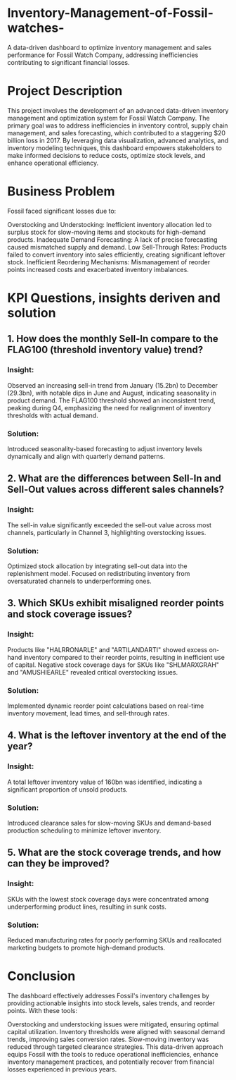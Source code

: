 # Inventory-Management-of-Fossil-watches-
A data-driven dashboard to optimize inventory management and sales performance for Fossil Watch Company, addressing inefficiencies contributing to significant financial losses.

# Project Description 
This project involves the development of an advanced data-driven inventory management and optimization system for Fossil Watch Company. The primary goal was to address inefficiencies in inventory control, supply chain management, and sales forecasting, which contributed to a staggering $20 billion loss in 2017. By leveraging data visualization, advanced analytics, and inventory modeling techniques, this dashboard empowers stakeholders to make informed decisions to reduce costs, optimize stock levels, and enhance operational efficiency.

# Business Problem 
Fossil faced significant losses due to:

Overstocking and Understocking: Inefficient inventory allocation led to surplus stock for slow-moving items and stockouts for high-demand products.
Inadequate Demand Forecasting: A lack of precise forecasting caused mismatched supply and demand.
Low Sell-Through Rates: Products failed to convert inventory into sales efficiently, creating significant leftover stock.
Inefficient Reordering Mechanisms: Mismanagement of reorder points increased costs and exacerbated inventory imbalances.

# KPI Questions,  insights deriven and solution 
## 1. How does the monthly Sell-In compare to the FLAG100 (threshold inventory value) trend?
### Insight:
Observed an increasing sell-in trend from January (15.2bn) to December (29.3bn), with notable dips in June and August, indicating seasonality in product demand.
The FLAG100 threshold showed an inconsistent trend, peaking during Q4, emphasizing the need for realignment of inventory thresholds with actual demand.
### Solution:
Introduced seasonality-based forecasting to adjust inventory levels dynamically and align with quarterly demand patterns.
## 2. What are the differences between Sell-In and Sell-Out values across different sales channels?
### Insight:
The sell-in value significantly exceeded the sell-out value across most channels, particularly in Channel 3, highlighting overstocking issues.
### Solution:
Optimized stock allocation by integrating sell-out data into the replenishment model. Focused on redistributing inventory from oversaturated channels to underperforming ones.
## 3. Which SKUs exhibit misaligned reorder points and stock coverage issues?
### Insight:
Products like "HALRRONARLE" and "ARTILANDARTI" showed excess on-hand inventory compared to their reorder points, resulting in inefficient use of capital.
Negative stock coverage days for SKUs like "SHLMARXGRAH" and "AMUSHIEARLE" revealed critical overstocking issues.
### Solution:
Implemented dynamic reorder point calculations based on real-time inventory movement, lead times, and sell-through rates.
## 4. What is the leftover inventory at the end of the year?
### Insight:
A total leftover inventory value of 160bn was identified, indicating a significant proportion of unsold products.
### Solution:
Introduced clearance sales for slow-moving SKUs and demand-based production scheduling to minimize leftover inventory.
## 5. What are the stock coverage trends, and how can they be improved?
### Insight:
SKUs with the lowest stock coverage days were concentrated among underperforming product lines, resulting in sunk costs.
### Solution:
Reduced manufacturing rates for poorly performing SKUs and reallocated marketing budgets to promote high-demand products.

# Conclusion 
The dashboard effectively addresses Fossil's inventory challenges by providing actionable insights into stock levels, sales trends, and reorder points. With these tools:

Overstocking and understocking issues were mitigated, ensuring optimal capital utilization.
Inventory thresholds were aligned with seasonal demand trends, improving sales conversion rates.
Slow-moving inventory was reduced through targeted clearance strategies.
This data-driven approach equips Fossil with the tools to reduce operational inefficiencies, enhance inventory management practices, and potentially recover from financial losses experienced in previous years.
